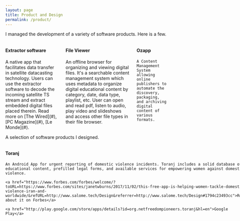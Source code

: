```yaml
---
layout: page
title: Product and Design
permalink: /product/
---
```

I managed the development of a variety of software products. Here is a few.

<div class="columns">
  <div class="column-1-3">
    <h4>Extractor software</h4>
      A native app that facilitates data transfer in satellite datacasting technology. Users can use the extractor software to decode the incoming satellite TS stream and extract embedded digital files placed therein.
    Read more on [The Wired](#), [PC Magazine](#), [Le Monde](#).

  </div>

  <div class="column-1-3">
    <h4> File Viewer </h4>
    An offline browser for organizing and viewing digital files. It's a searchable content management system which uses metadata to organize digital educational content by category, date, data type, playlist, etc.
    User can open and read pdf, listen to audio, play video and slideshows and access other file types in their file browser.
  </div>

  <div class="column-1-3">
    <h4> Ozapp </h4>

    A Content Management System allowing online publishers to automate the discovery, packaging, and archiving digital content of various formats.
  </div>

</div>
<!-- #### Extractor software -->
<!-- A native app that facilitates data transfer in satellite datacasting technology. Users can use the extractor software to decode the incoming satellite TS stream and extract embedded digital files placed therein.
Read more on [The Wired](#), [PC Magazine](#), [Le Monde](#).   -->

<!-- <div class="divider"></div> -->

<!-- #### File Viewer -->
<!-- An offline browser for organizing and viewing digital files. It's a searchable content management system which uses metadata to organize digital educational content by category, date, data type, playlist, etc.
User can open and read pdf, listen to audio, play video and slideshows and access other file types in their file browser. -->

<!-- <div class="divider"></div> -->
<!--
#### Ozapp
A Content Management System allowing online publishers to automate the discovery, packaging, and archiving digital content of various formats. -->

<div class="divider"></div>

A selection of software products I designed.

<div class="columns">
  <div class="column-1-3">
    <h4>Toranj</h4>

    An Android App for urgent reporting of domestic violence incidents. Toranj includes a solid database of educational content, prefilled legal forms, and available services for empowering women against domestic violence.

    <a href="https://www.forbes.com/forbes/welcome/?toURL=https://www.forbes.com/sites/janetwburns/2017/11/02/this-free-app-is-helping-women-tackle-domestic-violence-iran-and-worldwide/&refURL=http://www.salome.tech/Design&referrer=http://www.salome.tech/Design#1794c23493cc">Read about it on Forbes</a>

    <a href="http://play.google.com/store/apps/details?id=org.netfreedompioneers.toranj&hl=en">Google Play</a>

  </div>

  <div class="column-1-3">
    <h4> Balatarin Android App </h4>
    Balatarin, aka Persian Reddit, is the largest Persian interactive link-sharing news website with over 10 million monthly pageviews.

    <a href="http://play.google.com/store/apps/details?id=com.balatarin.android&hl=en">Google Play</a>
  </div>

  <div class="column-1-3">
    <h4> File Viewer </h4>

    An offline browser for organizing and viewing digital educational content.

    <a href="http://knapsackforhope.org/viewer">Read more</a>
  </div>

</div>
